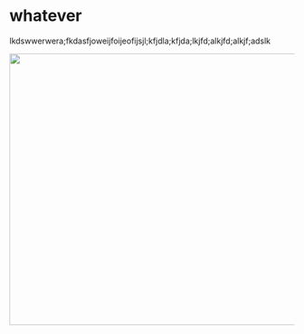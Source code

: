 # whatever

lkdswwerwera;fkdasfjoweijfoijeofijsjl;kfjdla;kfjda;lkjfd;alkjfd;alkjf;adslk

<img src="https://imgur.com/6hR7dII" width="640" height="480">
